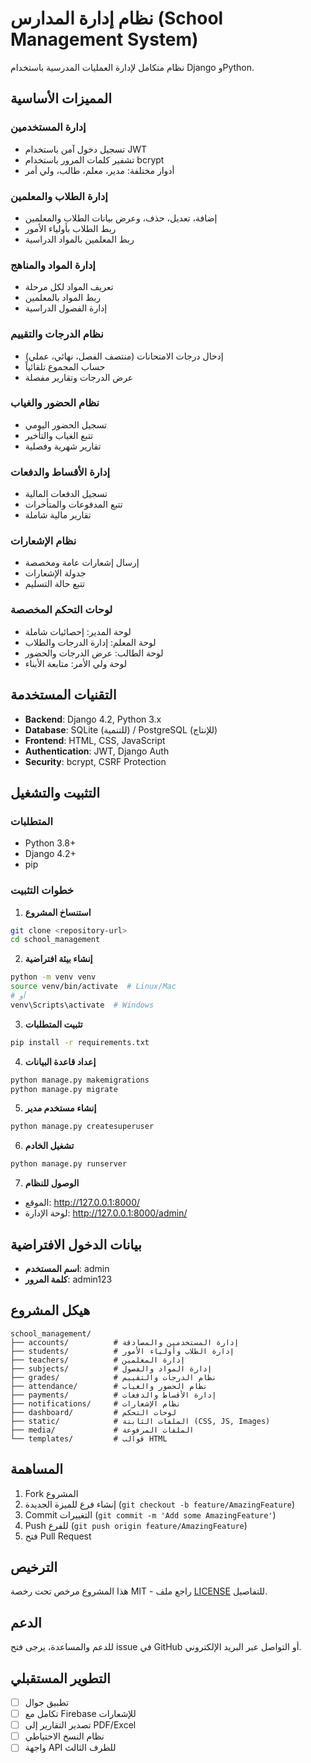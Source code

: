 # نظام إدارة المدارس (School Management System)

نظام متكامل لإدارة العمليات المدرسية باستخدام Django وPython.

## المميزات الأساسية

### إدارة المستخدمين
- تسجيل دخول آمن باستخدام JWT
- تشفير كلمات المرور باستخدام bcrypt
- أدوار مختلفة: مدير، معلم، طالب، ولي أمر

### إدارة الطلاب والمعلمين
- إضافة، تعديل، حذف، وعرض بيانات الطلاب والمعلمين
- ربط الطلاب بأولياء الأمور
- ربط المعلمين بالمواد الدراسية

### إدارة المواد والمناهج
- تعريف المواد لكل مرحلة
- ربط المواد بالمعلمين
- إدارة الفصول الدراسية

### نظام الدرجات والتقييم
- إدخال درجات الامتحانات (منتصف الفصل، نهائي، عملي)
- حساب المجموع تلقائياً
- عرض الدرجات وتقارير مفصلة

### نظام الحضور والغياب
- تسجيل الحضور اليومي
- تتبع الغياب والتأخير
- تقارير شهرية وفصلية

### إدارة الأقساط والدفعات
- تسجيل الدفعات المالية
- تتبع المدفوعات والمتأخرات
- تقارير مالية شاملة

### نظام الإشعارات
- إرسال إشعارات عامة ومخصصة
- جدولة الإشعارات
- تتبع حالة التسليم

### لوحات التحكم المخصصة
- لوحة المدير: إحصائيات شاملة
- لوحة المعلم: إدارة الدرجات والطلاب
- لوحة الطالب: عرض الدرجات والحضور
- لوحة ولي الأمر: متابعة الأبناء

## التقنيات المستخدمة

- **Backend**: Django 4.2, Python 3.x
- **Database**: SQLite (للتنمية) / PostgreSQL (للإنتاج)
- **Frontend**: HTML, CSS, JavaScript
- **Authentication**: JWT, Django Auth
- **Security**: bcrypt, CSRF Protection

## التثبيت والتشغيل

### المتطلبات
- Python 3.8+
- Django 4.2+
- pip

### خطوات التثبيت

1. **استنساخ المشروع**
```bash
git clone <repository-url>
cd school_management
```

2. **إنشاء بيئة افتراضية**
```bash
python -m venv venv
source venv/bin/activate  # Linux/Mac
# أو
venv\Scripts\activate  # Windows
```

3. **تثبيت المتطلبات**
```bash
pip install -r requirements.txt
```

4. **إعداد قاعدة البيانات**
```bash
python manage.py makemigrations
python manage.py migrate
```

5. **إنشاء مستخدم مدير**
```bash
python manage.py createsuperuser
```

6. **تشغيل الخادم**
```bash
python manage.py runserver
```

7. **الوصول للنظام**
- الموقع: http://127.0.0.1:8000/
- لوحة الإدارة: http://127.0.0.1:8000/admin/

## بيانات الدخول الافتراضية

- **اسم المستخدم**: admin
- **كلمة المرور**: admin123

## هيكل المشروع

```
school_management/
├── accounts/          # إدارة المستخدمين والمصادقة
├── students/          # إدارة الطلاب وأولياء الأمور
├── teachers/          # إدارة المعلمين
├── subjects/          # إدارة المواد والفصول
├── grades/            # نظام الدرجات والتقييم
├── attendance/        # نظام الحضور والغياب
├── payments/          # إدارة الأقساط والدفعات
├── notifications/     # نظام الإشعارات
├── dashboard/         # لوحات التحكم
├── static/            # الملفات الثابتة (CSS, JS, Images)
├── media/             # الملفات المرفوعة
└── templates/         # قوالب HTML
```

## المساهمة

1. Fork المشروع
2. إنشاء فرع للميزة الجديدة (`git checkout -b feature/AmazingFeature`)
3. Commit التغييرات (`git commit -m 'Add some AmazingFeature'`)
4. Push للفرع (`git push origin feature/AmazingFeature`)
5. فتح Pull Request

## الترخيص

هذا المشروع مرخص تحت رخصة MIT - راجع ملف [LICENSE](LICENSE) للتفاصيل.

## الدعم

للدعم والمساعدة، يرجى فتح issue في GitHub أو التواصل عبر البريد الإلكتروني.

## التطوير المستقبلي

- [ ] تطبيق جوال
- [ ] تكامل مع Firebase للإشعارات
- [ ] تصدير التقارير إلى PDF/Excel
- [ ] نظام النسخ الاحتياطي
- [ ] واجهة API للطرف الثالث
